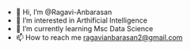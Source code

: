 - 👋 Hi, I’m @Ragavi-Anbarasan
- 👀 I’m interested in Arthificial Intelligence
- 🌱 I’m currently learning Msc Data Science
- 📫 How to reach me ragavianbarasan2@gmail.com

<!---
Ragavi-Anbarasan/Ragavi-Anbarasan is a ✨ special ✨ repository because its `README.md` (this file) appears on your GitHub profile.
You can click the Preview link to take a look at your changes.
--->
